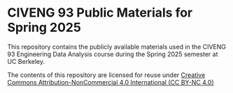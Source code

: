 # CIVENG 93 Public Materials for Spring 2025

This repository contains the publicly available materials used in the CIVENG 93 Engineering Data Analysis course during the Spring 2025 semester at UC Berkeley.

The contents of this repository are licensed for reuse under [Creative Commons Attribution-NonCommercial 4.0 International (CC BY-NC 4.0)](http://creativecommons.org/licenses/by-nc/4.0/)
